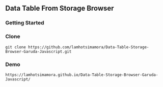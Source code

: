 ## Data Table From Storage Browser


### Getting Started

### Clone
```
git clone https://github.com/lamhotsimamora/Data-Table-Storage-Browser-Garuda-Javascript.git
```


### Demo
```
https://lamhotsimamora.github.io/Data-Table-Storage-Browser-Garuda-Javascript/
```

